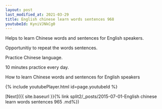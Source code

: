 ```yaml
---
layout: post
last_modified_at: 2021-03-29
title: English chinese learn words sentences 968 
youtubeId: KyniVJNkCg0
---
```

 
 
Helps to learn Chinese words and sentences for English speakers.

Opportunitiy to repeat the words sentences. 

Practice Chinese language. 
 
10 minutes practice every day. 
 
How to learn Chinese words and sentences for English speakers 
 
{% include youtubePlayer.html id=page.youtubeId %}
 
 
[Next]({{ site.baseurl }}{% link  split2/_posts/2015-07-01-English chinese learn words sentences 965 .md%})
 
